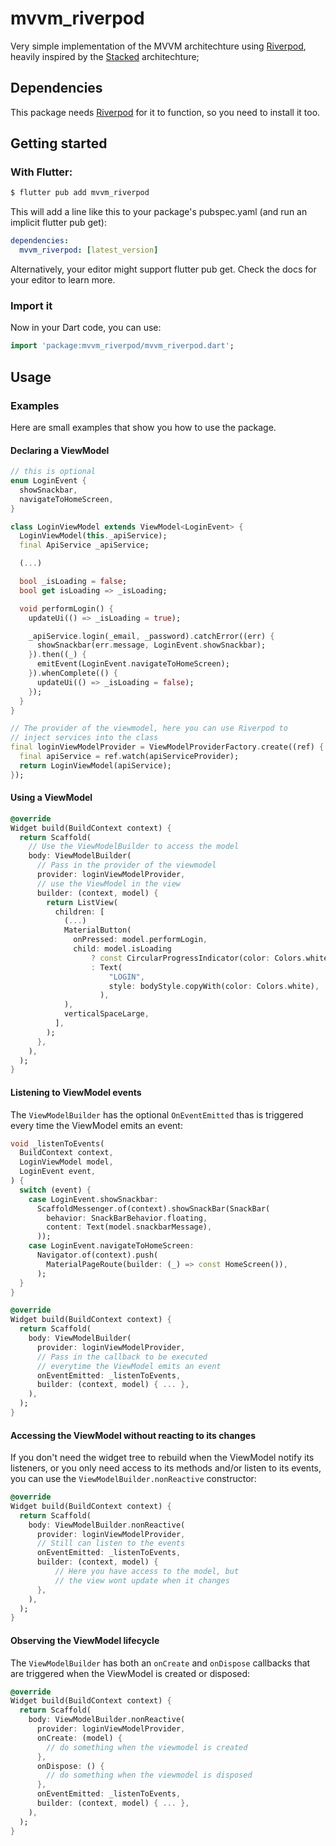 <!--
This README describes the package. If you publish this package to pub.dev,
this README's contents appear on the landing page for your package.

For information about how to write a good package README, see the guide for
[writing package pages](https://dart.dev/guides/libraries/writing-package-pages).

For general information about developing packages, see the Dart guide for
[creating packages](https://dart.dev/guides/libraries/create-library-packages)
and the Flutter guide for
[developing packages and plugins](https://flutter.dev/developing-packages).
-->
# mvvm_riverpod

Very simple implementation of the MVVM architechture using [Riverpod](https://pub.dev/packages/riverpod/install), heavily inspired by the [Stacked](https://pub.dev/packages/stacked) architechture;

## Dependencies

This package needs [Riverpod](https://pub.dev/packages/riverpod/install) for it to function, so you need to install it too.

## Getting started

### With Flutter:

```bash
$ flutter pub add mvvm_riverpod
```

This will add a line like this to your package's pubspec.yaml (and run an implicit flutter pub get):

```yaml
dependencies:
  mvvm_riverpod: [latest_version]
```

Alternatively, your editor might support flutter pub get. Check the docs for your editor to learn more.

### Import it

Now in your Dart code, you can use:

```dart
import 'package:mvvm_riverpod/mvvm_riverpod.dart';
```

## Usage

### Examples

Here are small examples that show you how to use the package.

#### Declaring a ViewModel
```dart
// this is optional
enum LoginEvent {
  showSnackbar,
  navigateToHomeScreen,
}

class LoginViewModel extends ViewModel<LoginEvent> {
  LoginViewModel(this._apiService);
  final ApiService _apiService;

  (...)

  bool _isLoading = false;
  bool get isLoading => _isLoading;

  void performLogin() {
    updateUi(() => _isLoading = true);

    _apiService.login(_email, _password).catchError((err) {
      showSnackbar(err.message, LoginEvent.showSnackbar);
    }).then((_) {
      emitEvent(LoginEvent.navigateToHomeScreen);
    }).whenComplete(() {
      updateUi(() => _isLoading = false);
    });
  }
}

// The provider of the viewmodel, here you can use Riverpod to 
// inject services into the class
final loginViewModelProvider = ViewModelProviderFactory.create((ref) {
  final apiService = ref.watch(apiServiceProvider);
  return LoginViewModel(apiService);
});
```

#### Using a ViewModel
```dart
@override
Widget build(BuildContext context) {
  return Scaffold(
    // Use the ViewModelBuilder to access the model
    body: ViewModelBuilder(
      // Pass in the provider of the viewmodel
      provider: loginViewModelProvider,
      // use the ViewModel in the view
      builder: (context, model) {
        return ListView(
          children: [
            (...)
            MaterialButton(
              onPressed: model.performLogin,
              child: model.isLoading
                  ? const CircularProgressIndicator(color: Colors.white)
                  : Text(
                      "LOGIN",
                      style: bodyStyle.copyWith(color: Colors.white),
                    ),
            ),
            verticalSpaceLarge,
          ],
        );
      },
    ),
  );
}
```

#### Listening to ViewModel events
The `ViewModelBuilder` has the optional `OnEventEmitted` thas is triggered every time the ViewModel emits an event:
```dart
void _listenToEvents(
  BuildContext context,
  LoginViewModel model,
  LoginEvent event,
) {
  switch (event) {
    case LoginEvent.showSnackbar:
      ScaffoldMessenger.of(context).showSnackBar(SnackBar(
        behavior: SnackBarBehavior.floating,
        content: Text(model.snackbarMessage),
      ));
    case LoginEvent.navigateToHomeScreen:
      Navigator.of(context).push(
        MaterialPageRoute(builder: (_) => const HomeScreen()),
      );
  }
}

@override
Widget build(BuildContext context) {
  return Scaffold(
    body: ViewModelBuilder(
      provider: loginViewModelProvider,
      // Pass in the callback to be executed 
      // everytime the ViewModel emits an event
      onEventEmitted: _listenToEvents,
      builder: (context, model) { ... },
    ),
  );
}
```

#### Accessing the ViewModel without reacting to its changes

If you don't need the widget tree to rebuild when the ViewModel notify its listeners, or you only need access to its methods and/or listen to its events, you can use the `ViewModelBuilder.nonReactive` constructor:

```dart
@override
Widget build(BuildContext context) {
  return Scaffold(
    body: ViewModelBuilder.nonReactive(
      provider: loginViewModelProvider,
      // Still can listen to the events
      onEventEmitted: _listenToEvents,
      builder: (context, model) { 
          // Here you have access to the model, but 
          // the view wont update when it changes
      },
    ),
  );
}
```

#### Observing the ViewModel lifecycle
The `ViewModelBuilder` has both an `onCreate` and `onDispose` callbacks that are triggered when the ViewModel is created or disposed:

```dart
@override
Widget build(BuildContext context) {
  return Scaffold(
    body: ViewModelBuilder.nonReactive(
      provider: loginViewModelProvider,
      onCreate: (model) {
        // do something when the viewmodel is created
      },
      onDispose: () {
        // do something when the viewmodel is disposed
      },
      onEventEmitted: _listenToEvents,
      builder: (context, model) { ... },
    ),
  );
}

```
